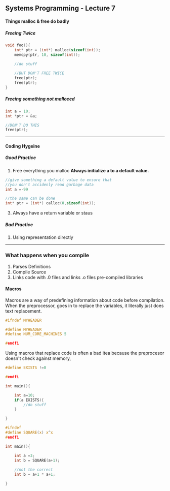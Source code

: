 ## Systems Programming - Lecture 7

#### Things malloc & free do badly

##### Freeing Twice
```C
void foo(){
	int* ptr = (int*) malloc(sizeof(int));
	memcpy(ptr, 10, sizeof(int));

	//do stuff 
	
	//BUT DON'T FREE TWICE
	free(ptr);
	free(ptr);
}
```

##### Freeing something not malloced
```C
int a = 10;
int *ptr = &a;

//DON'T DO THIS
free(ptr);
```

---

#### Coding Hygeine 

##### Good Practice
1. Free everything you malloc
<b>Always initialize a to a default value.</b>
```C
//give something a default value to ensure that 
//you don't accidenly read garbage data
int a =-99

//the same can be done
int* ptr = (int*) calloc(0,sizeof(int));
```

3. Always have a return variable or staus

##### Bad Practice
1. Using representation directly
	
---

### What happens when you compile

1. Parses Definitions
2. Compile Source
3. Links code with .0 files and links .o files pre-compiled libraries

#### Macros
Macros are a way of predefining information about code before compilation. When the preprocessor, 
goes in to replace the variables, it literally just does text replacement. 

```C
#ifndef MYHEADER

#define MYHEADER
#define NUM_CORE_MACHINES 5

#endfi
```


Using macros that replace code is often a bad itea because the preprocesor doesn't check against memory,


```C
#define EXISTS !=0

#endfi

int main(){

	int a=10;
	if(a EXISTS){
		//do stuff
	}

}
```

```C
#ifndef
#define SQUARE(x) x^x
#endfi

int main(){

	int a =3;
	int b = SQUARE(a+1);
	
	//not the correct 
	int b = a+1 * a+1;

}

```
